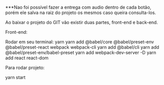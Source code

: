 ***Nao foi possível fazer a entrega com audio dentro de cada botão, porém ele salva na raiz do projeto os mesmos caso queira consulta-los.

Ao baixar o projeto do GIT vão existir duas partes, front-end e back-end.

Front-end:

Rodar em seu terminal:
yarn
yarn add @babel/core @babel/preset-env @babel/preset-react webpack webpack-cli
yarn add @babel/cli
yarn add @babel/preset-env/babel-preset
yarn add webpack-dev-server -D 
yarn add react react-dom

Para rodar projeto:

yarn start




